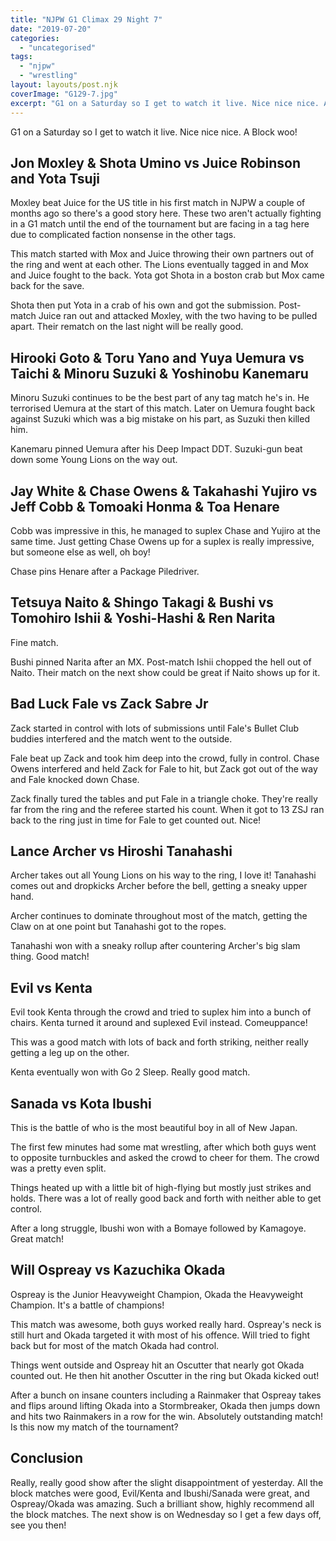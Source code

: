 ```yaml
---
title: "NJPW G1 Climax 29 Night 7"
date: "2019-07-20"
categories: 
  - "uncategorised"
tags: 
  - "njpw"
  - "wrestling"
layout: layouts/post.njk
coverImage: "G129-7.jpg"
excerpt: "G1 on a Saturday so I get to watch it live. Nice nice nice. A Block woo!"
---
```

G1 on a Saturday so I get to watch it live. Nice nice nice. A Block woo!

## Jon Moxley & Shota Umino vs Juice Robinson and Yota Tsuji

Moxley beat Juice for the US title in his first match in NJPW a couple of months ago so there's a good story here. These two aren't actually fighting in a G1 match until the end of the tournament but are facing in a tag here due to complicated faction nonsense in the other tags.

This match started with Mox and Juice throwing their own partners out of the ring and went at each other. The Lions eventually tagged in and Mox and Juice fought to the back. Yota got Shota in a boston crab but Mox came back for the save.

Shota then put Yota in a crab of his own and got the submission. Post-match Juice ran out and attacked Moxley, with the two having to be pulled apart. Their rematch on the last night will be really good.

## Hirooki Goto & Toru Yano and Yuya Uemura vs Taichi & Minoru Suzuki & Yoshinobu Kanemaru

Minoru Suzuki continues to be the best part of any tag match he's in. He terrorised Uemura at the start of this match. Later on Uemura fought back against Suzuki which was a big mistake on his part, as Suzuki then killed him.

Kanemaru pinned Uemura after his Deep Impact DDT. Suzuki-gun beat down some Young Lions on the way out.

## Jay White & Chase Owens & Takahashi Yujiro vs Jeff Cobb & Tomoaki Honma & Toa Henare

Cobb was impressive in this, he managed to suplex Chase and Yujiro at the same time. Just getting Chase Owens up for a suplex is really impressive, but someone else as well, oh boy!

Chase pins Henare after a Package Piledriver.

## Tetsuya Naito & Shingo Takagi & Bushi vs Tomohiro Ishii & Yoshi-Hashi & Ren Narita

Fine match.

Bushi pinned Narita after an MX. Post-match Ishii chopped the hell out of Naito. Their match on the next show could be great if Naito shows up for it.

## Bad Luck Fale vs Zack Sabre Jr

Zack started in control with lots of submissions until Fale's Bullet Club buddies interfered and the match went to the outside.

Fale beat up Zack and took him deep into the crowd, fully in control. Chase Owens interfered and held Zack for Fale to hit, but Zack got out of the way and Fale knocked down Chase.

Zack finally tured the tables and put Fale in a triangle choke. They're really far from the ring and the referee started his count. When it got to 13 ZSJ ran back to the ring just in time for Fale to get counted out. Nice!

## Lance Archer vs Hiroshi Tanahashi

Archer takes out all Young Lions on his way to the ring, I love it! Tanahashi comes out and dropkicks Archer before the bell, getting a sneaky upper hand.

Archer continues to dominate throughout most of the match, getting the Claw on at one point but Tanahashi got to the ropes.

Tanahashi won with a sneaky rollup after countering Archer's big slam thing. Good match!

## Evil vs Kenta

Evil took Kenta through the crowd and tried to suplex him into a bunch of chairs. Kenta turned it around and suplexed Evil instead. Comeuppance!

This was a good match with lots of back and forth striking, neither really getting a leg up on the other.

Kenta eventually won with Go 2 Sleep. Really good match.

## Sanada vs Kota Ibushi

This is the battle of who is the most beautiful boy in all of New Japan.

The first few minutes had some mat wrestling, after which both guys went to opposite turnbuckles and asked the crowd to cheer for them. The crowd was a pretty even split.

Things heated up with a little bit of high-flying but mostly just strikes and holds. There was a lot of really good back and forth with neither able to get control.

After a long struggle, Ibushi won with a Bomaye followed by Kamagoye. Great match!

## Will Ospreay vs Kazuchika Okada

Ospreay is the Junior Heavyweight Champion, Okada the Heavyweight Champion. It's a battle of champions!

This match was awesome, both guys worked really hard. Ospreay's neck is still hurt and Okada targeted it with most of his offence. Will tried to fight back but for most of the match Okada had control.

Things went outside and Ospreay hit an Oscutter that nearly got Okada counted out. He then hit another Oscutter in the ring but Okada kicked out!

After a bunch on insane counters including a Rainmaker that Ospreay takes and flips around lifting Okada into a Stormbreaker, Okada then jumps down and hits two Rainmakers in a row for the win. Absolutely outstanding match! Is this now my match of the tournament?

## Conclusion

Really, really good show after the slight disappointment of yesterday. All the block matches were good, Evil/Kenta and Ibushi/Sanada were great, and Ospreay/Okada was amazing. Such a brilliant show, highly recommend all the block matches. The next show is on Wednesday so I get a few days off, see you then!
